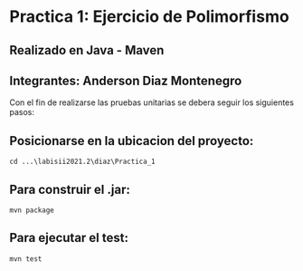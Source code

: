 # Practica 1: Ejercicio de Polimorfismo 
## Realizado en Java - Maven
## Integrantes: Anderson Diaz Montenegro

Con el fin de realizarse las pruebas unitarias se debera seguir los siguientes pasos:

## Posicionarse en la ubicacion del proyecto: 
```
cd ...\labisii2021.2\diaz\Practica_1
```
## Para construir el .jar: 
```
mvn package 
```
## Para ejecutar el test: 
```
mvn test
```
